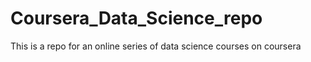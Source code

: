 Coursera_Data_Science_repo
==========================

This is a repo for an online series of data science courses on coursera
